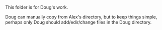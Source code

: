 This folder is for Doug's work.

Doug can manually copy from Alex's directory, but to keep things simple, perhaps only Doug should add/edir/change files in the Doug directory.
